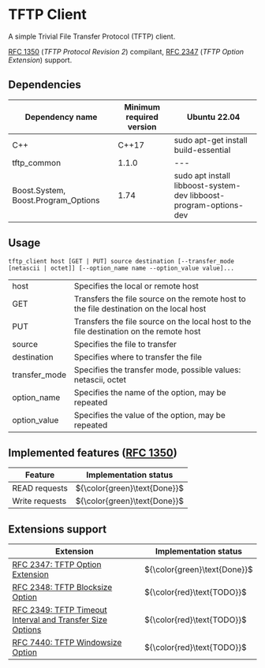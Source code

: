 # TFTP Client

A simple Trivial File Transfer Protocol (TFTP) client.

[RFC 1350](https://datatracker.ietf.org/doc/html/rfc1350) (*TFTP Protocol Revision 2*) compilant, [RFC 2347](https://datatracker.ietf.org/doc/html/rfc2347) (*TFTP Option Extension*) support.

## Dependencies

| Dependency name         | Minimum required version | Ubuntu 22.04                         |
|-------------------------|--------------------------|--------------------------------------|
| C++                     | C++17                    | sudo apt-get install build-essential |
| tftp_common             | 1.1.0                    | ---                                  |
| Boost.System, Boost.Program_Options | 1.74         | sudo apt install libboost-system-dev libboost-program-options-dev |

## Usage

```
tftp_client host [GET | PUT] source destination [--transfer_mode [netascii | octet]] [--option_name name --option_value value]...
```

| | |
| ----------- | ------------------------------------------------------------------------------ |
| host | Specifies the local or remote host |
| GET | Transfers the file source on the remote host to the file destination on the local host |
| PUT | Transfers the file source on the local host to the file destination on the remote host |
| source | Specifies the file to transfer |
| destination | Specifies where to transfer the file |
| transfer_mode | Specifies the transfer mode, possible values: netascii, octet |
| option_name | Specifies the name of the option, may be repeated |
| option_value | Specifies the value of the option, may be repeated |

## Implemented features ([RFC 1350](https://datatracker.ietf.org/doc/html/rfc1350))

| Feature | Implementation status |
| ----------- | ----------------- |
| READ requests | ${\color{green}\text{Done}}$ |
| Write requests | ${\color{green}\text{Done}}$ |

## Extensions support

| Extension | Implementation status |
| ----------- | ----------------- |
| [RFC 2347: TFTP Option Extension](https://datatracker.ietf.org/doc/html/rfc2347) | ${\color{green}\text{Done}}$ |
| [RFC 2348: TFTP Blocksize Option](https://datatracker.ietf.org/doc/html/rfc2348) | ${\color{red}\text{TODO}}$ |
| [RFC 2349: TFTP Timeout Interval and Transfer Size Options](https://datatracker.ietf.org/doc/html/rfc2349) | ${\color{red}\text{TODO}}$ |
| [RFC 7440: TFTP Windowsize Option](https://datatracker.ietf.org/doc/html/rfc7440) | ${\color{red}\text{TODO}}$ |
